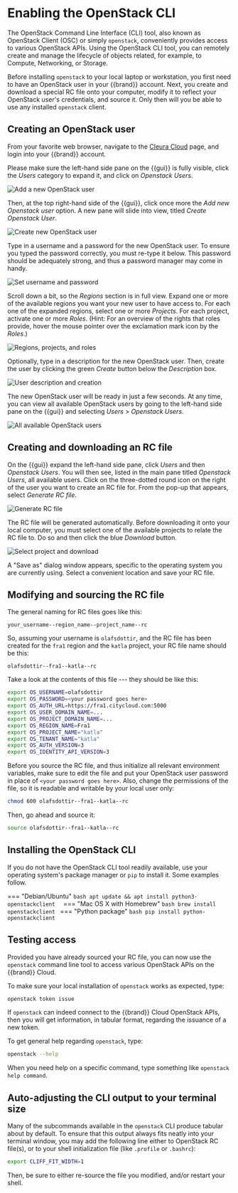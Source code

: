# Enabling the OpenStack CLI

The OpenStack Command Line Interface (CLI) tool, also known as OpenStack
Client (OSC) or simply `openstack`, conveniently provides access to
various OpenStack APIs. Using the OpenStack CLI tool, you can remotely
create and manage the lifecycle of objects related, for example, to
Compute, Networking, or Storage.

Before installing `openstack` to your local laptop or workstation, you 
first need to have an OpenStack user in your {{brand}} account. 
Next, you create and download a special RC file onto your computer, 
modify it to reflect your OpenStack user's credentials, and source it. 
Only then will you be able to use any installed `openstack` client.

## Creating an OpenStack user

From your favorite web browser, navigate to the [Cleura 
Cloud](https://{{gui_domain}}) page, and login into your 
{{brand}} account.

Please make sure the left-hand side pane on the {{gui}} is fully 
visible, click the _Users_ category to expand it, and click on 
_Openstack Users_.

![Add a new OpenStack user](assets/ostack-cli/shot-01.png)

Then, at the top right-hand side of the {{gui}}, click once more 
the _Add new Openstack user_ option. A new pane will slide into view, 
titled _Create Openstack User_.

![Create new OpenStack user](assets/ostack-cli/shot-02.png)

Type in a username and a password for the new OpenStack user. To ensure 
you typed the password correctly, you must re-type it below. This 
password should be adequately strong, and thus a password manager may 
come in handy.

![Set username and password](assets/ostack-cli/shot-03.png)

Scroll down a bit, so the _Regions_ section is in full view. Expand one 
or more of the available regions you want your new user to have access 
to. For each one of the expanded regions, select one or more 
_Projects_. For each project, activate one or more _Roles_. (Hint: For
an overview of the rights that roles provide, hover the mouse pointer
over the exclamation mark icon by the _Roles_.) 

![Regions, projects, and roles](assets/ostack-cli/shot-04.png)

Optionally, type in a description for the new OpenStack user. Then, 
create the user by clicking the green _Create_ button below the 
_Description_ box.

![User description and creation](assets/ostack-cli/shot-05.png)

The new OpenStack user will be ready in just a few seconds. At any 
time, you can view all available OpenStack users by going to the 
left-hand side pane on the {{gui}} and selecting _Users_ > 
_Openstack Users_.

![All available OpenStack users](assets/ostack-cli/shot-06.png)

## Creating and downloading an RC file

On the {{gui}} expand the left-hand side pane, click _Users_ and 
then _Openstack Users_. You will then see, listed in the main pane 
titled _Openstack Users_, all available users. Click on the 
three-dotted round icon on the right of the user you want to create an 
RC file for. From the pop-up that appears, select _Generate RC file_.

![Generate  RC file](assets/ostack-cli/shot-07.png)

The RC file will be generated automatically. Before downloading it onto 
your local computer, you must select one of the available projects to 
relate the RC file to. Do so and then click the blue _Download_ button.

![Select project and download](assets/ostack-cli/shot-08.png)

A "Save as" dialog window appears, specific to the operating system you 
are currently using. Select a convenient location and save your RC file.
 
## Modifying and sourcing the RC file 

The general naming for RC files goes like this:

```plain
your_username--region_name--project_name--rc
```

So, assuming your username is `olafsdottir`, and the RC file has been 
created for the `fra1` region and the `katla` project, your RC file 
name should be this:

```plain
olafsdottir--fra1--katla--rc
```

Take a look at the contents of this file --- they should be like this:

```bash
export OS_USERNAME=olafsdottir
export OS_PASSWORD=<your password goes here>
export OS_AUTH_URL=https://fra1.citycloud.com:5000
export OS_USER_DOMAIN_NAME=...
export OS_PROJECT_DOMAIN_NAME=...
export OS_REGION_NAME=Fra1
export OS_PROJECT_NAME="katla"
export OS_TENANT_NAME="katla"
export OS_AUTH_VERSION=3
export OS_IDENTITY_API_VERSION=3
```

Before you source the RC file, and thus initialize all relevant environment 
variables, make sure to edit the file and put your OpenStack user 
password in place of `<your password goes here>`. Also, change the
permissions of the file, so it is readable and writable by your local
user only:

```bash
chmod 600 olafsdottir--fra1--katla--rc
```

Then, go ahead and source it:

```bash
source olafsdottir--fra1--katla--rc
```

## Installing the OpenStack CLI

If you do not have the OpenStack CLI tool readily available, use your 
operating system's package manager or `pip` to install it. Some 
examples follow.

=== "Debian/Ubuntu"
	```bash
	apt update && apt install python3-openstackclient 
	```
=== "Mac OS X with Homebrew"
	```bash
	brew install openstackclient
	```
=== "Python package"
	```bash
	pip install python-openstackclient
	```

## Testing access

Provided you have already sourced your RC file, you can now use the 
`openstack` command line tool to access various OpenStack APIs on the 
{{brand}} Cloud.

To make sure your local installation of `openstack` works as expected, 
type:

```bash
openstack token issue
```

If `openstack` can indeed connect to the {{brand}} Cloud 
OpenStack APIs, then you will get information, in tabular format, 
regarding the issuance of a new token.

To get general help regarding `openstack`, type:

```bash
openstack --help
```

When you need help on a specific command, type something like 
`openstack help command`.


## Auto-adjusting the CLI output to your terminal size

Many of the subcommands available in the `openstack` CLI produce
tabular about by default. To ensure that this output always fits
neatly into your terminal window, you may add the following line
either to OpenStack RC file(s), or to your shell initialization file
(like `.profile` or `.bashrc`):

```bash
export CLIFF_FIT_WIDTH=1
```

Then, be sure to either re-source the file you modified, and/or
restart your shell.
